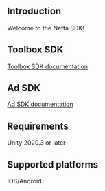 ## Introduction

Welcome to the Nefta SDK!

## Toolbox SDK
[Toolbox SDK documentation](Assets/Nefta/ToolboxSdk/Readme.md)

## Ad SDK
[Ad SDK documentation](Assets/Nefta/AdSdk/Readme.md)

## Requirements

Unity 2020.3 or later

## Supported platforms

IOS/Android
